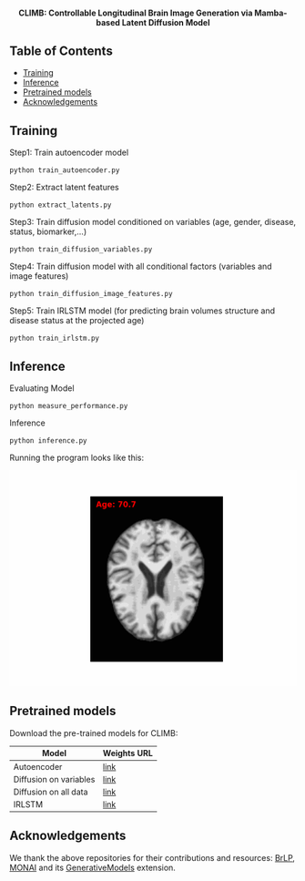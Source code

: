 <h4 align="center">CLIMB: Controllable Longitudinal Brain Image Generation via Mamba-based Latent Diffusion Model</h4>


## Table of Contents
- [Training](#training)
- [Inference](#Inference)
- [Pretrained models](#pretrained-models)
- [Acknowledgements](#acknowledgements)


## Training
Step1: Train autoencoder model
```console
python train_autoencoder.py 
```
Step2: Extract latent features
```console
python extract_latents.py
```
Step3: Train diffusion model conditioned on variables (age, gender, disease, status, biomarker,...)
```console
python train_diffusion_variables.py
```
Step4: Train diffusion model with all conditional factors (variables and image features)
```console
python train_diffusion_image_features.py
```
Step5: Train IRLSTM model (for predicting brain volumes structure and disease status at the projected age)
```console
python train_irlstm.py 
```

## Inference

Evaluating Model
```console
python measure_performance.py 
```
Inference
```console
python inference.py 
```

Running the program looks like this:

![inference-preview](results/002_S_0954/axial_002_S_0954.gif)


## Pretrained models

Download the pre-trained models for CLIMB:

| Model                  | Weights URL                                                  |
| ---------------------- | ------------------------------------------------------------ |
| Autoencoder            | [link](https://drive.google.com/file/d/1FOcgpHFv7jDSXelM34LF5A9Vgn1JEB0h/view?usp=drive_link) |
| Diffusion on variables | [link](https://drive.google.com/file/d/1bQu_jqSw_l_KsB2DwXkD459J7GPUwFqJ/view?usp=drive_link) |
| Diffusion on all data  | [link](https://drive.google.com/file/d/1eJpfaNU7-eRpuCJZ_8JCrGc5xj7Q91mS/view?usp=drive_link) |
| IRLSTM                 | [link](https://drive.google.com/file/d/1sA8iDYge7YMJn8tnqOwNkYddcyQavZ-A/view?usp=drive_link) |

## Acknowledgements

We thank the above repositories for their contributions and resources: [BrLP](https://github.com/LemuelPuglisi/BrLP), [MONAI](https://monai.io/) and its [GenerativeModels](https://github.com/Project-MONAI/GenerativeModels/tree/main) extension.







